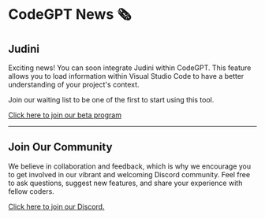 # CodeGPT News 🗞

## Judini
Exciting news! You can soon integrate Judini within CodeGPT. This feature allows you to load information within Visual Studio Code to have a better understanding of your project's context.

Join our waiting list to be one of the first to start using this tool.

[Click here to join our beta program](https://judini.ai/signup)

<hr>

## Join Our Community

We believe in collaboration and feedback, which is why we encourage you to get involved in our vibrant and welcoming Discord community. Feel free to ask questions, suggest new features, and share your experience with fellow coders.

[Click here to join our Discord.](https://discord.gg/vgTGsVr69s)
